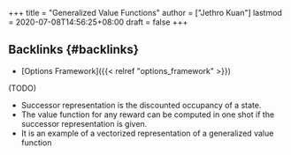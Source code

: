 +++
title = "Generalized Value Functions"
author = ["Jethro Kuan"]
lastmod = 2020-07-08T14:56:25+08:00
draft = false
+++

## Backlinks {#backlinks}

- [Options Framework]({{< relref "options_framework" >}})

(TODO)

- Successor representation is the discounted occupancy of a state.
- The value function for any reward can be computed in one shot if the
  successor representation is given.
- It is an example of a vectorized representation of a generalized
  value function
